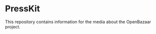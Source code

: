 PressKit
========

This repository contains information for the media about the OpenBazaar project.
